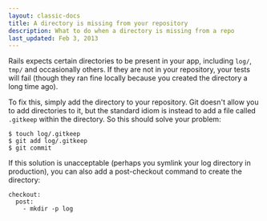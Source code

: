 ```yaml
---
layout: classic-docs
title: A directory is missing from your repository
description: What to do when a directory is missing from a repo
last_updated: Feb 3, 2013
---
```


Rails expects certain directories to be present in your app, including
`log/`, `tmp/` and occasionally others.
If they are not in your repository, your tests will fail (though they ran fine locally because you created the directory a long time ago).

To fix this, simply add the directory to your repository.
Git doesn't allow you to add directories to it, but the standard idiom is instead to add a file called
`.gitkeep` within the directory. So this should solve your problem:

```
$ touch log/.gitkeep
$ git add log/.gitkeep
$ git commit
```

If this solution is unacceptable (perhaps you symlink your log directory in production), you can also add a post-checkout command to create the directory:

```
checkout:
  post:
    - mkdir -p log
```
